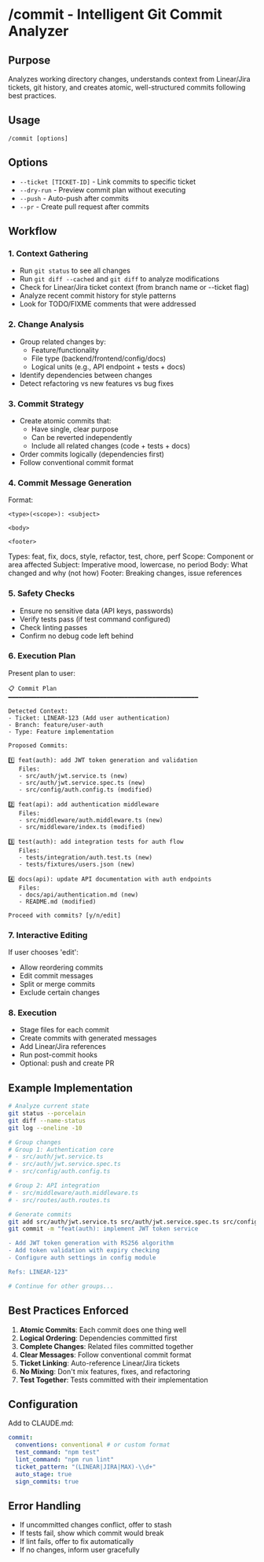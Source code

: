 # /commit - Intelligent Git Commit Analyzer

## Purpose
Analyzes working directory changes, understands context from Linear/Jira tickets, git history, and creates atomic, well-structured commits following best practices.

## Usage
```
/commit [options]
```

## Options
- `--ticket [TICKET-ID]` - Link commits to specific ticket
- `--dry-run` - Preview commit plan without executing
- `--push` - Auto-push after commits
- `--pr` - Create pull request after commits

## Workflow

### 1. Context Gathering
- Run `git status` to see all changes
- Run `git diff --cached` and `git diff` to analyze modifications
- Check for Linear/Jira ticket context (from branch name or --ticket flag)
- Analyze recent commit history for style patterns
- Look for TODO/FIXME comments that were addressed

### 2. Change Analysis
- Group related changes by:
  - Feature/functionality
  - File type (backend/frontend/config/docs)
  - Logical units (e.g., API endpoint + tests + docs)
- Identify dependencies between changes
- Detect refactoring vs new features vs bug fixes

### 3. Commit Strategy
- Create atomic commits that:
  - Have single, clear purpose
  - Can be reverted independently
  - Include all related changes (code + tests + docs)
- Order commits logically (dependencies first)
- Follow conventional commit format

### 4. Commit Message Generation
Format:
```
<type>(<scope>): <subject>

<body>

<footer>
```

Types: feat, fix, docs, style, refactor, test, chore, perf
Scope: Component or area affected
Subject: Imperative mood, lowercase, no period
Body: What changed and why (not how)
Footer: Breaking changes, issue references

### 5. Safety Checks
- Ensure no sensitive data (API keys, passwords)
- Verify tests pass (if test command configured)
- Check linting passes
- Confirm no debug code left behind

### 6. Execution Plan
Present plan to user:
```
📋 Commit Plan
━━━━━━━━━━━━━━━━━━━━━━━━━━━━━━━━━━━━━━━━━━━━━━━━━━━━━━

Detected Context:
- Ticket: LINEAR-123 (Add user authentication)
- Branch: feature/user-auth
- Type: Feature implementation

Proposed Commits:

1️⃣ feat(auth): add JWT token generation and validation
   Files: 
   - src/auth/jwt.service.ts (new)
   - src/auth/jwt.service.spec.ts (new)
   - src/config/auth.config.ts (modified)
   
2️⃣ feat(api): add authentication middleware
   Files:
   - src/middleware/auth.middleware.ts (new)
   - src/middleware/index.ts (modified)
   
3️⃣ test(auth): add integration tests for auth flow
   Files:
   - tests/integration/auth.test.ts (new)
   - tests/fixtures/users.json (new)

4️⃣ docs(api): update API documentation with auth endpoints
   Files:
   - docs/api/authentication.md (new)
   - README.md (modified)

Proceed with commits? [y/n/edit]
```

### 7. Interactive Editing
If user chooses 'edit':
- Allow reordering commits
- Edit commit messages
- Split or merge commits
- Exclude certain changes

### 8. Execution
- Stage files for each commit
- Create commits with generated messages
- Add Linear/Jira references
- Run post-commit hooks
- Optional: push and create PR

## Example Implementation

```bash
# Analyze current state
git status --porcelain
git diff --name-status
git log --oneline -10

# Group changes
# Group 1: Authentication core
# - src/auth/jwt.service.ts
# - src/auth/jwt.service.spec.ts
# - src/config/auth.config.ts

# Group 2: API integration
# - src/middleware/auth.middleware.ts
# - src/routes/auth.routes.ts

# Generate commits
git add src/auth/jwt.service.ts src/auth/jwt.service.spec.ts src/config/auth.config.ts
git commit -m "feat(auth): implement JWT token service

- Add JWT token generation with RS256 algorithm
- Add token validation with expiry checking
- Configure auth settings in config module

Refs: LINEAR-123"

# Continue for other groups...
```

## Best Practices Enforced

1. **Atomic Commits**: Each commit does one thing well
2. **Logical Ordering**: Dependencies committed first
3. **Complete Changes**: Related files committed together
4. **Clear Messages**: Follow conventional commit format
5. **Ticket Linking**: Auto-reference Linear/Jira tickets
6. **No Mixing**: Don't mix features, fixes, and refactoring
7. **Test Together**: Tests committed with their implementation

## Configuration

Add to CLAUDE.md:
```yaml
commit:
  conventions: conventional # or custom format
  test_command: "npm test"
  lint_command: "npm run lint"
  ticket_pattern: "(LINEAR|JIRA|MAX)-\\d+"
  auto_stage: true
  sign_commits: true
```

## Error Handling

- If uncommitted changes conflict, offer to stash
- If tests fail, show which commit would break
- If lint fails, offer to fix automatically
- If no changes, inform user gracefully